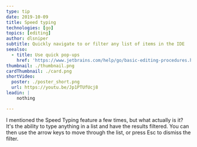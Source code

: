 ```yaml
---
type: tip
date: 2019-10-09
title: Speed typing
technologies: [go]
topics: [editing]
author: dlsniper
subtitle: Quickly navigate to or filter any list of items in the IDE
seealso:
  - title: Use quick pop-ups
    href: 'https://www.jetbrains.com/help/go/basic-editing-procedures.html#quick_popups'
thumbnail: ./thumbnail.png
cardThumbnail: ./card.png
shortVideo:
  poster: ./poster_short.png
  url: https://youtu.be/Jp1PTUfUcj8
leadin: |
    nothing

---
```


I mentioned the Speed Typing feature a few times, but what actually is it? It's the 
ability to type anything in a list and have the results filtered. You can then use 
the arrow keys to move through the list, or press Esc to dismiss the filter.